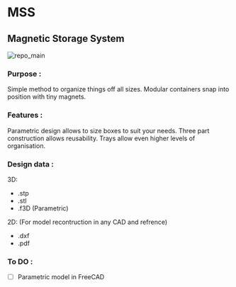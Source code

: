 # MSS
## Magnetic Storage System

![repo_main](https://user-images.githubusercontent.com/19408476/142883001-efe2480b-4876-4540-93c6-cc0d4b99c082.jpg)

### Purpose :
Simple method to organize things off all sizes. Modular containers snap into position with tiny magnets.

### Features :
Parametric design allows to size boxes to suit your needs. 
Three part construction allows reusability.
Trays allow even higher levels of organisation.


### Design data :
3D:
- .stp
- .stl
- .f3D (Parametric)

2D:     (For model recontruction in any CAD and refrence)
- .dxf 
- .pdf

### To DO :
- [ ] Parametric model in FreeCAD
